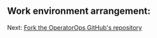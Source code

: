 ## Work environment arrangement: <a name="work-env-arrange"></a> 

Next: [Fork the OperatorOps GitHub's repository](06-fork-repo.md)
